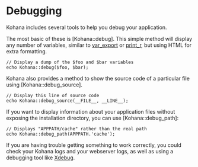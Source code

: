 # Debugging

Kohana includes several tools to help you debug your application.

The most basic of these is [Kohana::debug]. This simple method will display any number of variables, similar to [var_export](http://php.net/var_export) or [print_r](http://php.net/print_r), but using HTML for extra formatting.

    // Display a dump of the $foo and $bar variables
    echo Kohana::debug($foo, $bar);

Kohana also provides a method to show the source code of a particular file using [Kohana::debug_source].

    // Display this line of source code
    echo Kohana::debug_source(__FILE__, __LINE__);

If you want to display information about your application files without exposing the installation directory, you can use [Kohana::debug_path]:

    // Displays "APPPATH/cache" rather than the real path
    echo Kohana::debug_path(APPPATH.'cache');

If you are having trouble getting something to work correctly, you could check your Kohana logs and your webserver logs, as well as using a debugging tool like [Xdebug](http://www.xdebug.org/).